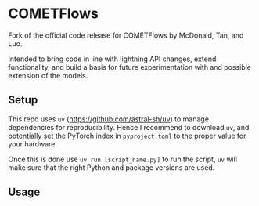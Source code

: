 # COMETFlows

Fork of the official code release for COMETFlows by McDonald, Tan, and Luo.

Intended to bring code in line with lightning API changes, extend functionality, and build a basis for future experimentation with and possible extension of the models.


## Setup

This repo uses `uv` (https://github.com/astral-sh/uv) to manage dependencies for reproducibility. Hence I recommend to download `uv`, and potentially set the PyTorch index in `pyproject.toml` to the proper value for your hardware. 

Once this is done use `uv run [script_name.py]` to run the script, `uv` will make sure that the right Python and package versions are used.


## Usage

